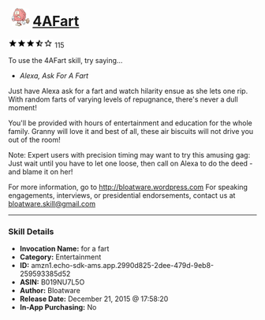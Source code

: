 # &nbsp;<img src="skill_icon" alt="4AFart icon" width="36"> [4AFart](http://alexa.amazon.com/#skills/amzn1.echo-sdk-ams.app.2990d825-2dee-479d-9eb8-259593385d52)
![3.4 stars](../../images/ic_star_black_18dp_1x.png)![3.4 stars](../../images/ic_star_black_18dp_1x.png)![3.4 stars](../../images/ic_star_black_18dp_1x.png)![3.4 stars](../../images/ic_star_half_black_18dp_1x.png)![3.4 stars](../../images/ic_star_border_black_18dp_1x.png) 115

To use the 4AFart skill, try saying...

* *Alexa, Ask For A Fart*

Just have Alexa ask for a fart and watch hilarity ensue as she lets one rip. With random  farts of varying levels of repugnance, there's never a dull moment!

You'll be provided with hours of entertainment and education for the whole family. Granny will love it and best of all, these air biscuits will not drive you out of the room!

Note: Expert users with precision timing may want to try this amusing gag: Just wait until you have to let one loose, then call on Alexa to do the deed - and blame it on her!

For more information, go to http://bloatware.wordpress.com
For speaking engagements, interviews, or presidential endorsements, contact us at  bloatware.skill@gmail.com

***

### Skill Details

* **Invocation Name:** for a fart
* **Category:** Entertainment
* **ID:** amzn1.echo-sdk-ams.app.2990d825-2dee-479d-9eb8-259593385d52
* **ASIN:** B019NU7L5O
* **Author:** Bloatware
* **Release Date:** December 21, 2015 @ 17:58:20
* **In-App Purchasing:** No
